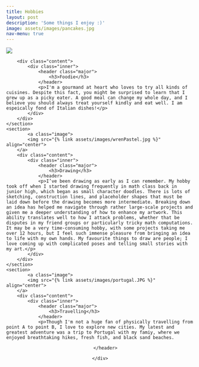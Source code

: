 ```yaml
---
title: Hobbies
layout: post
description: 'Some things I enjoy :)'
image: assets/images/pancakes.jpg
nav-menu: true
---
```


<!-- Main -->
<div id="main">

	
<!-- Two -->
<section id="two" class="spotlights">
	<section>
		<a class="image">
			<img src="{% link assets/images/smallPizza.jpg %}" align="center">
		</a>


		<div class="content">
			<div class="inner">
				<header class="major">
					<h3>Foodie</h3>
				</header>
				<p>I'm a gourmand at heart who loves to try all kinds of cuisines. Despite this fact, you might be surprised to learn that I grew up as a picky eater. A good meal can change my whole day, and I believe you should always treat yourself kindly and eat well. I am espeically fond of Italian dishes!</p>
			</div>
		</div>
	</section>
	<section>
			<a class="image">
			<img src="{% link assets/images/wrenPastel.jpg %}" align="center">
		</a>
		<div class="content">
			<div class="inner">
				<header class="major">
					<h3>Drawing</h3>
				</header>
				<p>I’ve been drawing as early as I can remember. My hobby took off when I started drawing frequently in math class back in junior high, which began as small character doodles. There is lots of sketching, construction lines, and placeholder shapes that must be laid down before the drawing becomes more intermediate. Breaking down an idea has helped me navigate through rather large-scale projects and given me a deeper understanding of how to enhance my artwork. This ability translates well to how I attack problems, whether that be disputes in my friend groups or particularly tricky math computations. It may be a very time-consuming hobby, with some projects taking me over 12 hours, but I feel such immense pleasure from bringing an idea to life with my own hands. My favourite things to draw are people; I love coming up with complicated poses and telling small stories with my art.</p>
			</div>
		</div>
	</section>
	<section>
			<a class="image">
			<img src="{% link assets/images/portugal.JPG %}" align="center">
		</a>
		<div class="content">
			<div class="inner">
				<header class="major">
					<h3>Travelling</h3>
				</header>
				<p>Though I'm not a huge fan of physically travelling from point A to point B, I love to explore new cities. My latest and greatest adventure was a trip to Portugal with my famiy, where we enjoyed breathtaking hikes, fresh fish, and black sand beaches. 


<!-- Three -->
<section id="three">
	<div class="inner">
		<header class="major">
			
		</header>
		
	</div>
</section>

				

